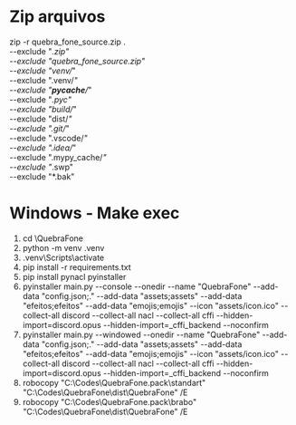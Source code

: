 # Zip arquivos
zip -r quebra_fone_source.zip . \
    --exclude "*.zip" \
    --exclude "quebra_fone_source.zip" \
    --exclude "venv/*" \
    --exclude ".venv/*" \
    --exclude "__pycache__/*" \
    --exclude "*.pyc" \
    --exclude "build/*" \
    --exclude "dist/*" \
    --exclude ".git/*" \
    --exclude ".vscode/*" \
    --exclude ".idea/*" \
    --exclude ".mypy_cache/*" \
    --exclude "*.swp" \
    --exclude "*.bak"


# Windows - Make exec
1. cd \QuebraFone
2. python -m venv .venv
3. .venv\Scripts\activate
4. pip install -r requirements.txt
5. pip install pynacl pyinstaller 
6. pyinstaller main.py --console --onedir --name "QuebraFone"  --add-data "config.json;." --add-data "assets;assets" --add-data "efeitos;efeitos" --add-data "emojis;emojis" --icon "assets/icon.ico" --collect-all discord --collect-all nacl --collect-all cffi --hidden-import=discord.opus --hidden-import=_cffi_backend --noconfirm
7. pyinstaller main.py --windowed --onedir --name "QuebraFone"  --add-data "config.json;." --add-data "assets;assets" --add-data "efeitos;efeitos" --add-data "emojis;emojis" --icon "assets/icon.ico" --collect-all discord --collect-all nacl --collect-all cffi --hidden-import=discord.opus --hidden-import=_cffi_backend --noconfirm
8. robocopy "C:\Codes\QuebraFone\.pack\standart" "C:\Codes\QuebraFone\dist\QuebraFone" /E
9. robocopy "C:\Codes\QuebraFone\.pack\brabo" "C:\Codes\QuebraFone\dist\QuebraFone" /E